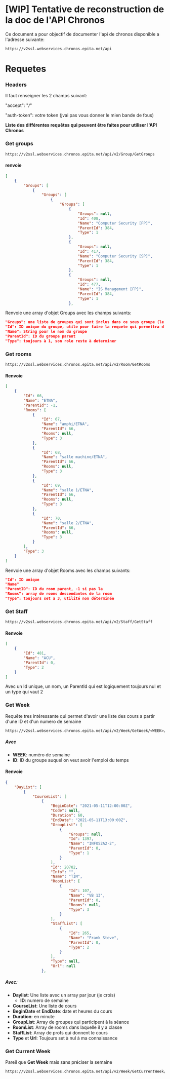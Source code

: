 # [WIP] Tentative de reconstruction de la doc  de l'API Chronos



Ce document a pour objectif de documenter l'api de chronos disponible a l'adresse suivante: 

```
https://v2ssl.webservices.chronos.epita.net/api
```



# Requetes

### Headers

Il faut renseigner les 2 champs suivant:

"accept": "*/*"

"auth-token": votre token (jvai pas vous donner le mien bande de fous)



**Liste des différentes requêtes qui peuvent être faites pour utiliser l'API Chronos**

### Get groups

```
https://v2ssl.webservices.chronos.epita.net/api/v2/Group/GetGroups
```

#### renvoie

```json
[
    {
        "Groups": [
            {
                "Groups": [
                    {
                        "Groups": [
                            {
                                "Groups": null,
                                "Id": 408,
                                "Name": "Computer Security [FP]",
                                "ParentId": 384,
                                "Type": 1
                            },
                            {
                                "Groups": null,
                                "Id": 417,
                                "Name": "Computer Security [SP]",
                                "ParentId": 384,
                                "Type": 1
                            },
                            {
                                "Groups": null,
                                "Id": 477,
                                "Name": "IS Management [FP]",
                                "ParentId": 384,
                                "Type": 1
                            },
```

Renvoie une array d'objet Groups avec les champs suivants:

```json
"Groups": une liste de groupes qui sont inclus dans ce sous groupe (le groupe de s3d2 est inclus dans le sous groupe par ex)
"Id": ID unique du groupe, utile pour faire la requete qui permettra d avoir l emploi du temps du groupe associé
"Name": String pour le nom du groupe
"ParentId": ID du groupe parent
"Type": toujours à 1, son role reste à determiner
```

### Get rooms

```
https://v2ssl.webservices.chronos.epita.net/api/v2/Room/GetRooms
```

#### Renvoie

```json
[
    {
        "Id": 66,
        "Name": "ETNA",
        "ParentId": -1,
        "Rooms": [
            {
                "Id": 67,
                "Name": "amphi/ETNA",
                "ParentId": 66,
                "Rooms": null,
                "Type": 3
            },
            {
                "Id": 68,
                "Name": "salle machine/ETNA",
                "ParentId": 66,
                "Rooms": null,
                "Type": 3
            },
            {
                "Id": 69,
                "Name": "salle 1/ETNA",
                "ParentId": 66,
                "Rooms": null,
                "Type": 3
            },
            {
                "Id": 70,
                "Name": "salle 2/ETNA",
                "ParentId": 66,
                "Rooms": null,
                "Type": 3
            }
        ],
        "Type": 3
    }
]
```

Renvoie une array d'objet Rooms avec les champs suivants:

```json
"Id": ID unique
"Name"
"ParentID": ID du room parent, -1 si pas la
"Rooms": array de rooms descendantes de la room
"Type": toujours set a 3, utilité non déterminée
```

### Get Staff

```
https://v2ssl.webservices.chronos.epita.net/api/v2/Staff/GetStaff
```

#### Renvoie

````Json
[
    {
        "Id": 481,
        "Name": "ACU",
        "ParentId": 0,
        "Type": 2
    }
]
````

Avec un Id unique, un nom, un ParentId qui est logiquement toujours nul et un type qui vaut 2

### Get Week

Requête tres intéressante qui permet d'avoir une liste des cours a partir d'une ID et d'un numero de semaine

```
https://v2ssl.webservices.chronos.epita.net/api/v2/Week/GetWeek/<WEEK>/<ID>/1
```

##### Avec

- **WEEK**: numéro de semaine
- **ID**: ID du groupe auquel on veut avoir l'emploi du temps

#### Renvoie

```json
{
    "DayList": [
        {
            "CourseList": [
                {
                    "BeginDate": "2021-05-11T12:00:00Z",
                    "Code": null,
                    "Duration": 60,
                    "EndDate": "2021-05-11T13:00:00Z",
                    "GroupList": [
                        {
                            "Groups": null,
                            "Id": 1397,
                            "Name": "INFOS2A2-2",
                            "ParentId": 0,
                            "Type": 1
                        }
                    ],
                    "Id": 20782,
                    "Info": "",
                    "Name": "TIM",
                    "RoomList": [
                        {
                            "Id": 107,
                            "Name": "VB 13",
                            "ParentId": 0,
                            "Rooms": null,
                            "Type": 3
                        }
                    ],
                    "StaffList": [
                        {
                            "Id": 265,
                            "Name": "Frank Steve",
                            "ParentId": 0,
                            "Type": 2
                        }
                    ],
                    "Type": null,
                    "Url": null
                },
```

##### Avec:

- **Daylist**: Une liste avec un array par jour (je crois)
  - **ID**: numero de semaine
- **CourseList**: Une liste de cours
- **BeginDate** et **EndDate**: date et heures du cours
- **Duration**: en minute
- **GroupList**: Array de groupes qui participent à la séance
- **RoomList**: Array de rooms dans laquelle il y a classe
- **StaffList**: Array de profs qui donnent le cours
- **Type** et **Url**: Toujours set à nul à ma connaissance

### Get Current Week

Pareil que **Get Week** mais sans préciser la semaine

```
https://v2ssl.webservices.chronos.epita.net/api/v2/Week/GetCurrentWeek/1290/1
```



